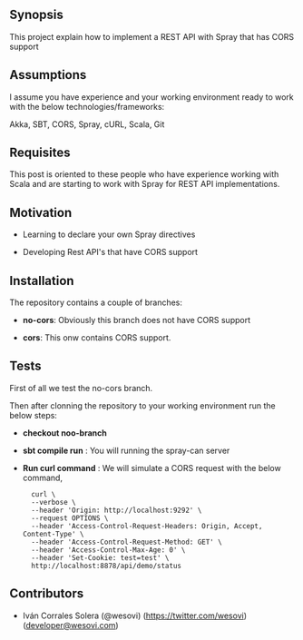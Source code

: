 ## Synopsis

This project explain how to implement a REST API with Spray that has CORS support

## Assumptions

I assume you have experience and your working environment ready to work with the below technologies/frameworks:

Akka, SBT, CORS, Spray, cURL, Scala, Git

## Requisites

This post is oriented to these people who have experience working with Scala and are starting to work with Spray for REST API implementations.

## Motivation

* Learning to declare your own Spray directives

* Developing Rest API's that have CORS support

## Installation

The repository contains a couple of branches:

* **no-cors**: Obviously this branch does not have CORS support

* **cors**: This onw contains CORS support.


## Tests

First of all we test the no-cors branch.

Then after clonning the repository to your working environment run the below steps:

* **checkout noo-branch**

* **sbt compile run** : You will running the spray-can server

* **Run curl command** : We will simulate a CORS request with the below command,

		curl \
		--verbose \
		--header 'Origin: http://localhost:9292' \
		--request OPTIONS \
		--header 'Access-Control-Request-Headers: Origin, Accept, Content-Type' \
		--header 'Access-Control-Request-Method: GET' \
		--header 'Access-Control-Max-Age: 0' \
		--header 'Set-Cookie: test=test' \
		http://localhost:8878/api/demo/status  

## Contributors

* Iván Corrales Solera (@wesovi)  (https://twitter.com/wesovi) (developer@wesovi.com)
